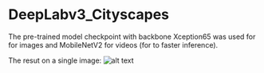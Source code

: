 # DeepLabv3_Cityscapes
The pre-trained model checkpoint with backbone Xception65 was used for for images and  MobileNetV2 for videos (for to faster inference).

The resut on a single image:
![alt text](https://github.com/[username]/[reponame]/blob/[branch]/image.jpg?raw=true)
